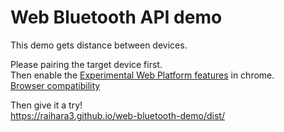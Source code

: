 # Web Bluetooth API demo
This demo gets distance between devices.  

Please pairing the target device first.  
Then enable the [Experimental Web Platform features](chrome://flags/#enable-experimental-web-platform-features) in chrome.  
[Browser compatibility](https://developer.mozilla.org/en-US/docs/Web/API/Web_Bluetooth_API#Browser_compatibility)  

Then give it a try!  
https://raihara3.github.io/web-bluetooth-demo/dist/